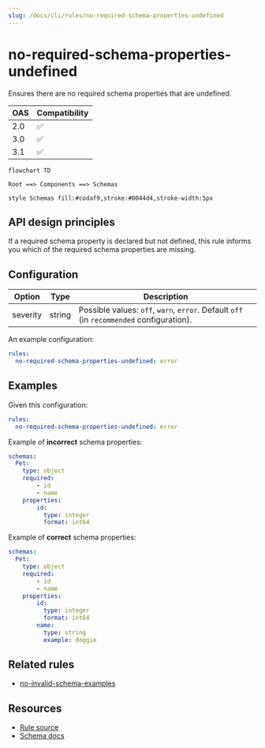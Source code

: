 ```yaml
---
slug: /docs/cli/rules/no-required-schema-properties-undefined
---
```


# no-required-schema-properties-undefined

Ensures there are no required schema properties that are undefined.

| OAS | Compatibility |
| --- | ------------- |
| 2.0 | ✅            |
| 3.0 | ✅            |
| 3.1 | ✅            |

```mermaid
flowchart TD

Root ==> Components ==> Schemas

style Schemas fill:#codaf9,stroke:#0044d4,stroke-width:5px
```

## API design principles

If a required schema property is declared but not defined, this rule informs you which of the required schema properties are missing.

## Configuration

| Option   | Type   | Description                                                                                |
| -------- | ------ | ------------------------------------------------------------------------------------------ |
| severity | string | Possible values: `off`, `warn`, `error`. Default `off` (in `recommended` configuration). |

An example configuration:

```yaml
rules:
  no-required-schema-properties-undefined: error
```

## Examples

Given this configuration:

```yaml
rules:
  no-required-schema-properties-undefined: error
```

Example of **incorrect** schema properties:

```yaml
schemas:
  Pet:
    type: object
    required:
        - id
        - name
    properties:
        id:
          type: integer
          format: int64
```

Example of **correct** schema properties:

```yaml
schemas:
  Pet:
    type: object
    required:
        - id
        - name
    properties:
        id:
          type: integer
          format: int64
        name:
          type: string
          example: doggie
```

## Related rules

- [no-invalid-schema-examples](./no-invalid-schema-examples.md)

## Resources

- [Rule source](https://github.com/Redocly/redocly-cli/blob/main/packages/core/src/rules/common/no-required-schema-properties-undefined.ts)
- [Schema docs](https://redocly.com/docs/openapi-visual-reference/schemas/)
